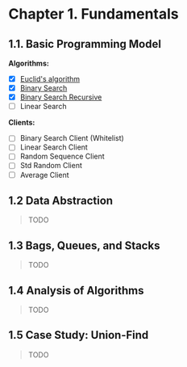 # Chapter 1. Fundamentals

## 1.1. Basic Programming Model

**Algorithms:**

- [x] [Euclid's algorithm](/js/lib/euclidean/euclidean.js)
- [x] [Binary Search](/js/lib/binary-search/binary-search.js)
- [x] [Binary Search Recursive](/js/lib/binary-search/binary-search-recursive.js)
- [ ] Linear Search

**Clients:**

- [ ] Binary Search Client (Whitelist)
- [ ] Linear Search Client
- [ ] Random Sequence Client
- [ ] Std Random Client
- [ ] Average Client

## 1.2 Data Abstraction

> TODO

## 1.3 Bags, Queues, and Stacks

> TODO

## 1.4 Analysis of Algorithms

> TODO

## 1.5 Case Study: Union-Find

> TODO
